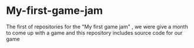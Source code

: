 # My-first-game-jam
The first of repositories for the "My first game jam" , we were give a month to come up with a game and this repository includes source code for our game
